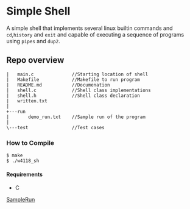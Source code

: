# Simple Shell

 A simple shell that implements several linux builtin commands and `cd`,`history` and `exit`
 and capable of executing a sequence of programs using `pipes` and `dup2`.
## Repo overview
```    
|   main.c              //Starting location of shell
|   Makefile            //Makefile to run program
|   README.md           //Documenation
|   shell.c             //Shell class implementations
|   shell.h             //Shell class declaration
|   written.txt         
|
+---run
|       demo_run.txt    //Sample run of the program
|
\---test                //Test cases
```

### How to Compile
```
$ make
$ ./w4118_sh
```

#### Requirements
- C

[SampleRun](demo_run.txt)